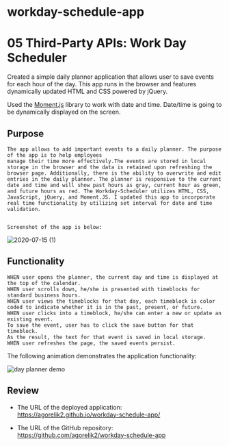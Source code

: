# workday-schedule-app
# 05 Third-Party APIs: Work Day Scheduler

Created a simple daily planner application that allows user to save events for each hour of the day. This app runs in the browser and features dynamically updated HTML and CSS powered by jQuery.

Used the [Moment.js](https://momentjs.com/) library to work with date and time. Date/time is going to be dynamically displayed on the screen.

## Purpose

```
The app allows to add important events to a daily planner. The purpose of the app is to help employees 
manage their time more effectively.The events are stored in local storage in the browser and the data is retained upon refreshing the browser page. Additionally, there is the ability to overwrite and edit entries in the daily planner. The planner is responsive to the current date and time and will show past hours as gray, current hour as green, and future hours as red. The Workday-Scheduler utilizes HTML, CSS, JavaScript, jQuery, and Moment.JS. I updated this app to incorporate real time functionality by utilizing set interval for date and time validation.


Screenshot of the app is below:

```

![2020-07-15 (1)](https://user-images.githubusercontent.com/65925449/87591473-5de72b80-c6b6-11ea-8df1-5a80181349f7.png)

## Functionality

```
WHEN user opens the planner, the current day and time is displayed at the top of the calendar. 
WHEN user scrolls down, he/she is presented with timeblocks for standard business hours.
WHEN user views the timeblocks for that day, each timeblock is color coded to indicate whether it is in the past, present, or future.
WHEN user clicks into a timeblock, he/she can enter a new or update an existing event.
To save the event, user has to click the save button for that timeblock.
As the result, the text for that event is saved in local storage.
WHEN user refreshes the page, the saved events persist.
```

The following animation demonstrates the application functionality:

![day planner demo](./Assets/05-third-party-apis-homework-demo.gif)


## Review


* The URL of the deployed application:
    https://agorelik2.github.io/workday-schedule-app/

* The URL of the GitHub repository:
    https://github.com/agorelik2/workday-schedule-app